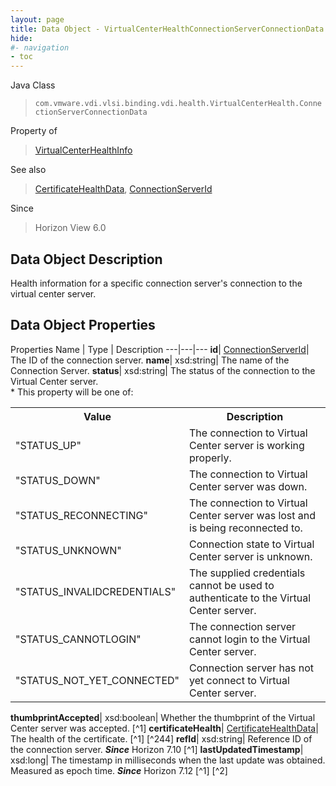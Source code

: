 ```yaml
---
layout: page
title: Data Object - VirtualCenterHealthConnectionServerConnectionData
hide:
#- navigation
- toc
---
```






Java Class
> `com.vmware.vdi.vlsi.binding.vdi.health.VirtualCenterHealth.ConnectionServerConnectionData`

Property of
> [VirtualCenterHealthInfo](vdi.health.VirtualCenterHealth.VirtualCenterHealthInfo.md#field_detail)

See also
> [CertificateHealthData](vdi.health.CertificateHealthData.md), [ConnectionServerId](vdi.entity.ConnectionServerId.md)

Since
> Horizon View 6.0


## Data Object Description

Health information for a specific connection server's connection to the virtual center server.

## Data Object Properties
Properties
Name |  Type |  Description
---|---|---
**id**| [ConnectionServerId](vdi.entity.ConnectionServerId.md)|  The ID of the connection server.
**name**|  xsd:string|  The name of the Connection Server.
**status**|  xsd:string|  The status of the connection to the Virtual Center server.<br>* This property will be one of:<br><table><tr><th>Value</th><th>Description</th></tr><tr><td>"STATUS_UP"</td><td>The connection to Virtual Center server is working properly.</td></tr><tr><td>"STATUS_DOWN"</td><td>The connection to Virtual Center server was down.</td></tr><tr><td>"STATUS_RECONNECTING"</td><td>The connection to Virtual Center server was lost and is being reconnected to.</td></tr><tr><td>"STATUS_UNKNOWN"</td><td>Connection state to Virtual Center server is unknown.</td></tr><tr><td>"STATUS_INVALIDCREDENTIALS"</td><td>The supplied credentials cannot be used to authenticate to the Virtual Center server.</td></tr><tr><td>"STATUS_CANNOTLOGIN"</td><td>The connection server cannot login to the Virtual Center server.</td></tr><tr><td>"STATUS_NOT_YET_CONNECTED"</td><td>Connection server has not yet connect to Virtual Center server.</td></tr></table>
**thumbprintAccepted**|  xsd:boolean|  Whether the thumbprint of the Virtual Center server was accepted. [^1]
**certificateHealth**| [CertificateHealthData](vdi.health.CertificateHealthData.md)|  The health of the certificate. [^1] [^244]
**refId**|  xsd:string|  Reference ID of the connection server.  **_Since_** Horizon 7.10 [^1]
**lastUpdatedTimestamp**|  xsd:long|  The timestamp in milliseconds when the last update was obtained. Measured as epoch time.  **_Since_** Horizon 7.12 [^1] [^2]
 


 
